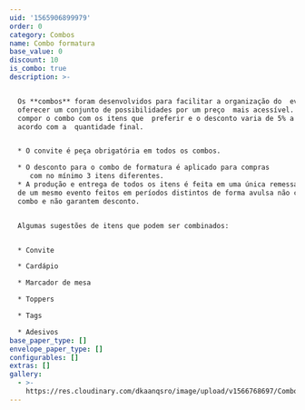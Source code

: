 ```yaml
---
uid: '1565906899979'
order: 0
category: Combos
name: Combo formatura
base_value: 0
discount: 10
is_combo: true
description: >-


  Os **combos** foram desenvolvidos para facilitar a organização do  evento e
  oferecer um conjunto de possibilidades por um preço  mais acessível. Você pode
  compor o combo com os itens que  preferir e o desconto varia de 5% a 10% de
  acordo com a  quantidade final.


  * O convite é peça obrigatória em todos os combos.

  * O desconto para o combo de formatura é aplicado para compras
     com no mínimo 3 itens diferentes.
  * A produção e entrega de todos os itens é feita em uma única remessa. Pedidos
  de um mesmo evento feitos em períodos distintos de forma avulsa não configuram
  combo e não garantem desconto.


  Algumas sugestões de itens que podem ser combinados:


  * Convite

  * Cardápio

  * Marcador de mesa

  * Toppers

  * Tags

  * Adesivos
base_paper_type: []
envelope_paper_type: []
configurables: []
extras: []
gallery:
  - >-
    https://res.cloudinary.com/dkaanqsro/image/upload/v1566768697/Combo_formatura_wfe1do.jpg
---
```


